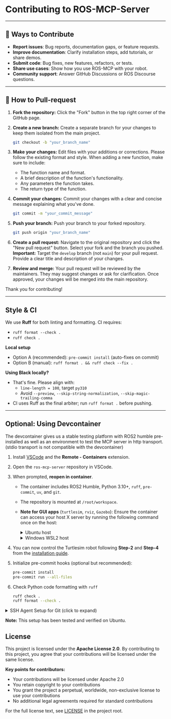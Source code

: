 # Contributing to ROS-MCP-Server

---

## 📌 Ways to Contribute

- **Report issues**: Bug reports, documentation gaps, or feature requests.  
- **Improve documentation**: Clarify installation steps, add tutorials, or share demos.  
- **Submit code**: Bug fixes, new features, refactors, or tests.  
- **Share use cases**: Show how you use ROS-MCP with your robot.  
- **Community support**: Answer GitHub Discussions or ROS Discourse questions.  

---

## 🔀 How to Pull-request

1. **Fork the repository:** Click the "Fork" button in the top right corner of the GitHub page.

2. **Create a new branch:**  Create a separate branch for your changes to keep them isolated from the main project.

   ```bash
   git checkout -b "your_branch_name"
   ```

3. **Make your changes:** Edit files with your additions or corrections.  Please follow the existing format and style.  When adding a new function, make sure to include:

    * The function name and format.
    * A brief description of the function's functionality.
    * Any parameters the function takes.
    * The return type of the function.

4. **Commit your changes:** Commit your changes with a clear and concise message explaining what you've done.

   ```bash
   git commit -m "your_commit_message"
   ```

5. **Push your branch:** Push your branch to your forked repository.

   ```bash
   git push origin "your_branch_name"
   ```

6. **Create a pull request:** Navigate to the original repository and click the "New pull request" button. Select your fork and the branch you pushed. **Important:** Target the `develop` branch (not `main`) for your pull request. Provide a clear title and description of your changes.

7. **Review and merge:** Your pull request will be reviewed by the maintainers. They may suggest changes or ask for clarification. Once approved, your changes will be merged into the main repository.

Thank you for contributing!

---

## Style & CI
We use **Ruff** for both linting and formatting. CI requires:
- `ruff format --check .`
- `ruff check .`

**Local setup**
- Option A (recommended): `pre-commit install` (auto-fixes on commit)
- Option B (manual): `ruff format . && ruff check --fix .`

**Using Black locally?**
- That's fine. Please align with:
  - `line-length = 100`, target `py310`
  - Avoid `--preview`, `--skip-string-normalization`, `--skip-magic-trailing-comma`
- CI uses Ruff as the final arbiter; run `ruff format .` before pushing.

---

## Optional: Using Devcontainer

The devcontainer gives us a stable testing platform with ROS2 humble pre-installed as well as an environment to test the MCP server in http transport. (stdio transport is not compatible with the devcontainer)

1. Install [VSCode](https://code.visualstudio.com/) and the **Remote - Containers** extension.  
2. Open the `ros-mcp-server` repository in VSCode.  
3. When prompted, **reopen in container**.  
   - The container includes ROS2 Humble, Python 3.10+, `ruff`, `pre-commit`, `uv`, and `git`.  
   - The repository is mounted at `/root/workspace`.  
   - **Note for GUI apps** (`turtlesim`, `rviz`, `Gazebo`): 
     Ensure the container can access your host X server by running the following command once on the host:

     <details>
     <summary> Ubuntu host </summary>

     ```bash
     sudo apt install x11-xserver-utils   # if xhost is not installed
     xhost +local:root                    # allow container user access
     ```
     </details>

     <details>
     <summary> Windows WSL2 host </summary>

     ```bash
     export DISPLAY=$(grep nameserver /etc/resolv.conf | awk '{print $2}'):0
     export QT_X11_NO_MITSHM=1
     xhost +local:root
     ```
     </details>
     

4. You can now control the Turtlesim robot following **Step-2** and **Step-4** from the [installation guide](installation.md).
5. Initialize pre-commit hooks (optional but recommended):
   ```bash
   pre-commit install
   pre-commit run --all-files
   ```
5. Check Python code formatting with `ruff`
   ```bash
   ruff check .
   ruff format --check .
   ```
  <details>
  <summary>SSH Agent Setup for Git (click to expand)</summary>

  This should be run on the host side prior to building the devcontainer.
  ```bash
  # Start the SSH agent
  eval "$(ssh-agent -s)"

  # List keys currently loaded
  ssh-add -l
  ```

  If it says “The agent has no identities”, you must load your key, for example:
  ```bash
  ssh-add ~/.ssh/id_ed25519
  ssh-add -l   # confirm fingerprint shows up
  ```
  </details>
  
   **Note:** This setup has been tested and verified on Ubuntu.


## License

This project is licensed under the **Apache License 2.0**. By contributing to this project, you agree that your contributions will be licensed under the same license.

**Key points for contributors:**
- Your contributions will be licensed under Apache 2.0
- You retain copyright to your contributions
- You grant the project a perpetual, worldwide, non-exclusive license to use your contributions
- No additional legal agreements required for standard contributions

For the full license text, see [LICENSE](../LICENSE) in the project root.
